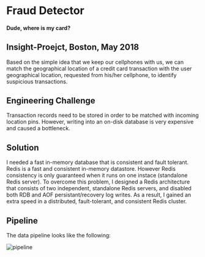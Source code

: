 # Fraud Detector
#### Dude, where is my card?


## Insight-Proejct, Boston, May 2018

Based on the simple idea that we keep our cellphones with us, we can match the geographical location of a credit card transaction with the user geographical location, requested from his/her cellphone, to identify suspicious transactions.

## Engineering Challenge
Transaction records need to be stored in order to be matched with incoming location pins. However, writing into an on-disk database is very expensive and caused a bottleneck.

## Solution
I needed a fast in-memory database that is consistent and fault tolerant.
Redis is a fast and consistent in-memory datastore. However Redis consistency is only guaranteed when it runs on one instace (standalone Redis server).
To overcome this problem, I designed a Redis architecture that consists of two independent, standalone Redis servers, and disabled both RDB and AOF persistant/recovery log writes. As a result, I gained an extra speed in a distributed, fault-tolerant, and consistent Redis cluster.

## Pipeline
The data pipeline looks like the following:

![pipeline](https://user-images.githubusercontent.com/10068563/40402077-b40907a4-5e17-11e8-99c3-5ad3d60a3513.png)
